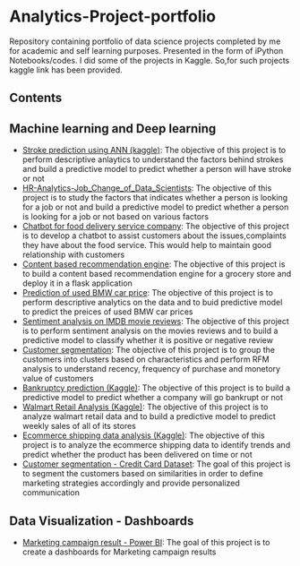 # Analytics-Project-portfolio

Repository containing portfolio of data science projects completed by me for academic and self learning purposes. Presented in the form of iPython Notebooks/codes. I did some of the projects in Kaggle. So,for such projects kaggle link has been provided.

## Contents

## Machine learning and Deep learning

   - [Stroke prediction using ANN (kaggle)](https://www.kaggle.com/santhoshtsk/stroke-prediction-eda-prediction-ann): The objective of this project is to perform descriptive anlaytics to understand the factors behind strokes and build a predictive model to predict whether a person will have stroke or not
   - [HR-Analytics-Job_Change_of_Data_Scientists](https://github.com/SanthoshKumar-T/HR-Analytics-Job_Change_of_Data_Scientists): The objective of this project is to study the factors that indicates whether a person is looking for a job or not and build a predictive model to predict whether a person is looking for a job or not based on various factors
   - [Chatbot for food delivery service company](https://github.com/SanthoshKumar-T/Food-delivery-service-Chatbot): The objective of this project is to develop a chatbot to assist customers about the issues,complaints they have about the food service. This would help to maintain good relationship with customers
   - [Content based recommendation engine](https://github.com/SanthoshKumar-T/recommendation_system): The objective of this project is to build a content based recommendation engine for a grocery store and deploy it in a flask application
   - [Prediction of used BMW car price](https://github.com/SanthoshKumar-T/EDA-ML-Cars-dataset): The objective of this project is to perform descriptive analytics on the data and to buid predictive model to predict the preices of used BMW car prices
   - [Sentiment analysis on IMDB movie reviews](https://github.com/SanthoshKumar-T/sentiment_analysis): The objective of this project is to perform sentiment analysis on the movies reviews and to build a predictive model to classify whether it is positive or negative review
   - [Customer segmentation](https://github.com/SanthoshKumar-T/customer_segmentation): The objective of this project is to group the customers into clusters based on characteristics and perform RFM analysis to understand recency, frequency of purchase and monetory value of customers
   - [Bankruptcy prediction (Kaggle)](https://www.kaggle.com/santhoshtsk/bankruptcy-prediction): The objective of this project is to build a predictive model to predict whether a company will go bankrupt or not
   - [Walmart Retail Analysis (Kaggle)](https://www.kaggle.com/santhoshtsk/walmart-data-analysis-and-prediction): The objective of this project is to analyze walmart retail data and to build a predictive model to predict weekly sales of all of its stores
   - [Ecommerce shipping data analysis (Kaggle)](https://www.kaggle.com/santhoshtsk/ecommerce-shipping-eda-prediction): The objective of this project is to analyze the ecommerce shipping data to identify trends and predict whether the product has been delivered on time or not
   - [Customer segmentation - Credit Card Dataset](https://github.com/SanthoshKumar-T/Customer_Segmentation_Credit_Card): The goal of this project is to segment the customers based on similarities in order to define marketing strategies accordingly and provide personalized communication
   
   
## Data Visualization - Dashboards
- [Marketing campaign result - Power BI](https://github.com/SanthoshKumar-T/Marketing_Campaign_dashboard): The goal of this project is to create a dashboards for Marketing campaign results 

  
